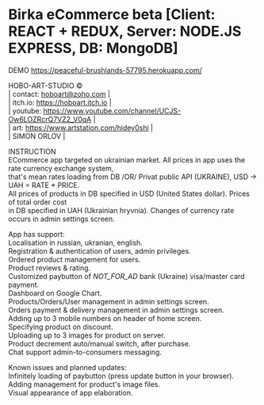 # Birka eCommerce beta [Client: REACT + REDUX, Server: NODE.JS EXPRESS, DB: MongoDB]
DEMO https://peaceful-brushlands-57795.herokuapp.com/

HOBO-ART-STUDIO © \
|  contact:   hoboart@zoho.com  |\
|  itch.io:   https://hoboart.itch.io  |\
|  youtube:   https://www.youtube.com/channel/UCJS-Ow6LOZRcrQ7VZ2_V0qA  |\
|  art:   https://www.artstation.com/hidey0shi  |\
|  SIMON ORLOV |

INSTRUCTION \
ECommerce app targeted on ukrainian market. All prices in app uses the rate currency exchange system, \
that's mean rates loading from DB /OR/ Privat public API (UKRAINE), USD -> UAH = RATE * PRICE. \
All prices of products in DB specified in USD (United States dollar). Prices of total order cost \
in DB specified in UAH (Ukrainian hryvnia). Changes of currency rate occurs in admin settings screen.

App has support: \
Localisation in russian, ukranian, english. \
Registration & authentication of users, admin privileges. \
Ordered product management for users. \
Product reviews & rating. \
Customized paybutton of *_NOT_FOR_AD_* bank (Ukraine) visa/master card payment. \
Dashboard on Google Chart. \
Products/Orders/User management in admin settings screen. \
Orders payment & delivery management in admin settings screen. \
Adding up to 3 mobile numbers on header of home screen. \
Specifying product on discount. \
Uploading up to 3 images for product on server. \
Product decrement auto/manual switch, after purchase. \
Chat support admin-to-consumers messaging.

Known issues and planned updates: \
Infinitely loading of paybutton (press update button in your browser). \
Adding management for product's image files. \
Visual appearance of app elaboration.